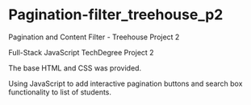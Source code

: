 # Pagination-filter_treehouse_p2
Pagination and Content Filter - Treehouse Project 2


Full-Stack JavaScript TechDegree Project 2

The base HTML and CSS was provided.

Using JavaScript to add interactive pagination buttons and search box functionality to list of students.
